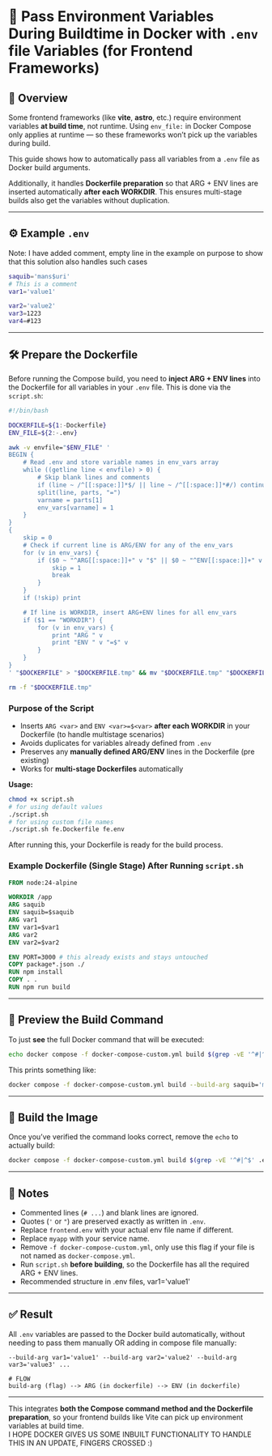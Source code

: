 # 🐳 Pass Environment Variables During Buildtime in Docker with `.env` file Variables (for Frontend Frameworks)

## 📘 Overview

Some frontend frameworks (like **vite**, **astro**, etc.) require environment variables **at build time**, not runtime.
Using `env_file:` in Docker Compose only applies at runtime — so these frameworks won’t pick up the variables during build.

This guide shows how to automatically pass all variables from a `.env` file as Docker build arguments.

Additionally, it handles **Dockerfile preparation** so that ARG + ENV lines are inserted automatically **after each WORKDIR**. This ensures multi-stage builds also get the variables without duplication.

---

## ⚙️ Example `.env`

Note: I have added comment, empty line in the example on purpose to show that this solution also handles such cases

```bash
saquib='mans$uri'
# This is a comment
var1='value1'

var2='value2'
var3=1223
var4=#123
```

---

## 🛠️ Prepare the Dockerfile

Before running the Compose build, you need to **inject ARG + ENV lines** into the Dockerfile for all variables in your `.env` file.
This is done via the `script.sh`:

```bash
#!/bin/bash

DOCKERFILE=${1:-Dockerfile}
ENV_FILE=${2:-.env}

awk -v envfile="$ENV_FILE" '
BEGIN {
    # Read .env and store variable names in env_vars array
    while ((getline line < envfile) > 0) {
        # Skip blank lines and comments
        if (line ~ /^[[:space:]]*$/ || line ~ /^[[:space:]]*#/) continue
        split(line, parts, "=")
        varname = parts[1]
        env_vars[varname] = 1
    }
}
{
    skip = 0
    # Check if current line is ARG/ENV for any of the env_vars
    for (v in env_vars) {
        if ($0 ~ "^ARG[[:space:]]+" v "$" || $0 ~ "^ENV[[:space:]]+" v "[$=]") {
            skip = 1
            break
        }
    }
    if (!skip) print

    # If line is WORKDIR, insert ARG+ENV lines for all env_vars
    if ($1 == "WORKDIR") {
        for (v in env_vars) {
            print "ARG " v
            print "ENV " v "=$" v
        }
    }
}
' "$DOCKERFILE" > "$DOCKERFILE.tmp" && mv "$DOCKERFILE.tmp" "$DOCKERFILE"

rm -f "$DOCKERFILE.tmp"
```

### Purpose of the Script

* Inserts `ARG <var>` and `ENV <var>=$<var>` **after each WORKDIR** in your Dockerfile (to handle multistage scenarios)
* Avoids duplicates for variables already defined from `.env`
* Preserves any **manually defined ARG/ENV** lines in the Dockerfile (pre existing)
* Works for **multi-stage Dockerfiles** automatically

**Usage:**

```bash
chmod +x script.sh
# for using default values
./script.sh
# for using custom file names
./script.sh fe.Dockerfile fe.env
```

After running this, your Dockerfile is ready for the build process.
### Example Dockerfile (Single Stage) After Running `script.sh`

```dockerfile
FROM node:24-alpine

WORKDIR /app
ARG saquib
ENV saquib=$saquib
ARG var1
ENV var1=$var1
ARG var2
ENV var2=$var2

ENV PORT=3000 # this already exists and stays untouched
COPY package*.json ./
RUN npm install
COPY . .
RUN npm run build
```


---

## 🧩 Preview the Build Command

To just **see** the full Docker command that will be executed:

```bash
echo docker compose -f docker-compose-custom.yml build $(grep -vE '^#|^$' .env | xargs -d '\n' -I {} echo --build-arg {}) myapp
```

This prints something like:

```bash
docker compose -f docker-compose-custom.yml build --build-arg saquib='mans$uri' --build-arg var1='value1' --build-arg var2='value2' --build-arg var3=1223 --build-arg var4=#123 myapp
```

---

## 🚀 Build the Image

Once you’ve verified the command looks correct, remove the `echo` to actually build:

```bash
docker compose -f docker-compose-custom.yml build $(grep -vE '^#|^$' .env | xargs -d '\n' -I {} echo --build-arg {}) myapp
```

---

## 🧠 Notes

* Commented lines (`# ...`) and blank lines are ignored.
* Quotes (`'` or `"`) are preserved exactly as written in `.env`.
* Replace `frontend.env` with your actual env file name if different.
* Replace `myapp` with your service name.
* Remove `-f docker-compose-custom.yml`, only use this flag if your file is not named as `docker-compose.yml`.
* Run `script.sh` **before building**, so the Dockerfile has all the required ARG + ENV lines.
* Recommended structure in .env files, var1='value1'

---

## ✅ Result

All `.env` variables are passed to the Docker build automatically, without needing to pass them manually OR adding in compose file manually:

```
--build-arg var1='value1' --build-arg var2='value2' --build-arg var3='value3' ...

# FLOW
build-arg (flag) --> ARG (in dockerfile) --> ENV (in dockerfile)
```

---

This integrates **both the Compose command method and the Dockerfile preparation**, so your frontend builds like Vite can pick up environment variables at build time.  
I HOPE DOCKER GIVES US SOME INBUILT FUNCTIONALITY TO HANDLE THIS IN AN UPDATE, FINGERS CROSSED :)
